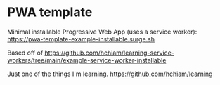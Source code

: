 # PWA template

Minimal installable Progressive Web App (uses a service worker): <https://pwa-template-example-installable.surge.sh>

Based off of <https://github.com/hchiam/learning-service-workers/tree/main/example-service-worker-installable>

Just one of the things I'm learning. <https://github.com/hchiam/learning>
